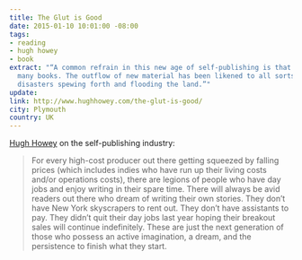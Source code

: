 ```yaml
---
title: The Glut is Good
date: 2015-01-10 10:01:00 -08:00
tags:
- reading
- hugh howey
- book
extract: "“A common refrain in this new age of self-publishing is that there are too
  many books. The outflow of new material has been likened to all sorts of natural
  disasters spewing forth and flooding the land.”"
update: 
link: http://www.hughhowey.com/the-glut-is-good/
city: Plymouth
country: UK
---
```


[Hugh Howey](http://www.hughhowey.com/the-glut-is-good/) on the self-publishing industry:

> For every high-cost producer out there getting squeezed by falling prices (which includes indies who have run up their living costs and/or operations costs), there are legions of people who have day jobs and enjoy writing in their spare time. There will always be avid readers out there who dream of writing their own stories. They don’t have New York skyscrapers to rent out. They don’t have assistants to pay. They didn’t quit their day jobs last year hoping their breakout sales will continue indefinitely. These are just the next generation of those who possess an active imagination, a dream, and the persistence to finish what they start.

